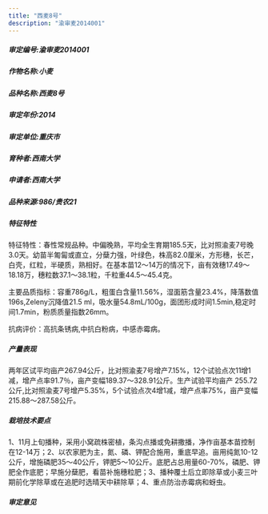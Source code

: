 ```yaml
---
title: "西麦8号"
description: "渝审麦2014001"
---
```

##### 审定编号:渝审麦2014001

##### 作物名称:小麦

##### 品种名称:西麦8号

##### 审定年份:2014

##### 审定单位:重庆市

##### 育种者:西南大学

##### 申请者:西南大学

##### 品种来源:986/贵农21

##### 特征特性
特征特性：春性常规品种。中偏晚熟，平均全生育期185.5天，比对照渝麦7号晚3.0天。幼苗半匍匐或直立，分蘖力强，叶绿色，株高82.0厘米，方形穗，长芒，白壳，红粒，半硬质，熟相好。在基本苗12～14万的情况下，亩有效穗17.49～18.18万，穗粒数37.1～38.1粒，千粒重44.5～45.4克。
主要品质指标：容重786g/L，粗蛋白含量11.56%，湿面筋含量23.4%，降落数值196s,Zeleny沉降值21.5 ml，吸水量54.8mL/100g，面团形成时间1.5min,稳定时间1.7min，粉质质量指数26mm。
抗病评价：高抗条锈病,中抗白粉病，中感赤霉病。


##### 产量表现
两年区试平均亩产267.94公斤，比对照渝麦7号增产7.15%，12个试验点次11增1减，增产点率91.7％，亩产变幅189.37～328.91公斤。生产试验平均亩产 255.72公斤,比对照渝麦7号增产5.35%，5个试验点次4增1减，增产点率75%，亩产变幅215.88～287.58公斤。

##### 栽培技术要点
1、11月上旬播种，采用小窝疏株密植，条沟点播或免耕撒播，净作亩基本苗控制在12-14万；2、以农家肥为主，氮、磷、钾配合施用，重底早追。亩用纯氮10-12公斤，增施磷肥35～40公斤，钾肥5～10公斤。底肥占总用量60-70%，磷肥、钾肥全作底肥；早施分蘖肥，看苗补施穗粒肥；3、播种覆土后立即除草或小麦三叶期前化学除草或在追肥时选晴天中耕除草；4、重点防治赤霉病和蚜虫。

##### 审定意见

